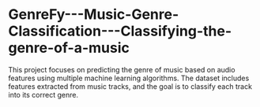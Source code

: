 # GenreFy---Music-Genre-Classification---Classifying-the-genre-of-a-music
This project focuses on predicting the genre of music based on audio features using multiple machine learning algorithms. The dataset includes features extracted from music tracks, and the goal is to classify each track into its correct genre.
